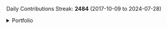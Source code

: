 Daily Contributions Streak: **2484** (2017-10-09 to 2024-07-28)

<details><summary>Portfolio</summary>

This is a list of some of the repos that I've done. Note that this isn't every repo, only some of the particularly relevant ones.

**Gamedev**: [Beowolf Engine](https://github.com/JarateKing/Beowolf-Engine), [0ngine](https://github.com/JarateKing/0ngine), [DiceStats](https://github.com/JarateKing/dicestats), [GDD Template](https://github.com/JarateKing/gdd-template), [Gamejam Entry](https://github.com/JarateKing/UPEISMCSS-GameJam-2020)

**Libraries**: [Fluassert](https://github.com/JarateKing/fluassert), [inline_tests](https://github.com/JarateKing/inline_tests), [Polymorph Lib](https://github.com/JarateKing/polymorph-lib), [stublib](https://github.com/JarateKing/stublib), [fullogs](https://github.com/JarateKing/fullogs)

**Game Modding**: [CleanTF2plus](https://github.com/JarateKing/CleanTF2plus), [TF2 Hud Reference](https://github.com/JarateKing/TF2-Hud-Reference), [BaseHud](https://github.com/JarateKing/BaseHud), [jarconfig](https://github.com/JarateKing/jarconfig), [jarconfig-csgo](https://github.com/JarateKing/jarconfig-csgo), [jarconfig-underlords](https://github.com/JarateKing/jarconfig-underlords), [Source Caption Decompiler](https://github.com/JarateKing/sourcecaptiondecompiler), [jahud](https://github.com/JarateKing/jahud-tf2), [jxhud](https://github.com/JarateKing/jx-hud), [runelite histogram plugin](https://github.com/JarateKing/histogram)

**Competitive Programming**: [Textbook](https://github.com/JarateKing/Competitive-Programming-Textbook), [Code Snippets](https://github.com/UPEISMCSCCC/Code), [Kattis Grind Setup](https://github.com/JarateKing/Kattis-Grind-Setup)

**Misc**: [Powershell Rainmeter](https://github.com/JarateKing/Powershell-Rainmeter), [Microbenchmarking Setup](https://github.com/JarateKing/microbenchmarking-setup), [Github Markdown Snippets](https://github.com/JarateKing/Github-Markdown-Snippets), [clDice](https://github.com/JarateKing/clDice), [Improved Github Commitgraph](https://github.com/JarateKing/Github-Commit-Graphs-Improved), [ForceTimerResolution](https://github.com/JarateKing/ForceTimerResolution)

</details>
